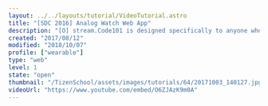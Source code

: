 ```yaml
---
layout: ../../layouts/tutorial/VideoTutorial.astro
title: "[SDC 2016] Analog Watch Web App"
description: "[O] stream.Code101 is designed specifically to anyone who would like to learn any of the Samsung Technologies."
created: "2017/08/12"
modified: "2018/10/07"
profile: ["wearable"]
type: "web"
level: 1
state: "open"
thumbnail: "/TizenSchool/assets/images/tutorials/64/20171003_140127.jpg"
videoUrl: "https://www.youtube.com/embed/O6ZJAzK9m0A"
---
```

